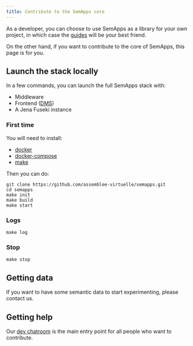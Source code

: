 ```yaml
---
title: Contribute to the SemApps core
---
```


As a developer, you can choose to use SemApps as a library for your own project, in which case the [guides](guides/ldp-server.md) will be your best friend.

On the other hand, if you want to contribute to the core of SemApps, this page is for you.

## Launch the stack locally

In a few commands, you can launch the full SemApps stack with:

- Middleware
- Frontend ([DMS](guides/dms.md))
- A Jena Fuseki instance

### First time

You will need to install:

- [docker](https://docs.docker.com/install/)
- [docker-compose](https://docs.docker.com/compose/install/)
- [make](https://www.gnu.org/software/make/)

Then you can do:

```
git clone https://github.com/assemblee-virtuelle/semapps.git
cd semapps
make init
make build
make start
```
### Logs

```
make log
```

### Stop

```
make stop
```

## Getting data

If you want to have some semantic data to start experimenting, please contact us.


## Getting help

Our [dev chatroom](https://chat.lescommuns.org/channel/semapps_dev) is the main entry point for all people who want to contribute.
